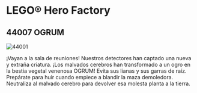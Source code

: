 # LEGO® Hero Factory

## 44007 OGRUM

![44001](https://www.lego.com/cdn/product-assets/product.img.pri/44007_prod.jpg)

¡Vayan a la sala de reuniones! Nuestros detectores han captado una nueva y extraña criatura. ¡Los malvados cerebros han transformado a un ogro en la bestia vegetal venenosa OGRUM! Evita sus lianas y sus garras de raíz. Prepárate para huir cuando empiece a blandir la maza demoledora. Neutraliza al malvado cerebro para devolver esa molesta planta a la tierra.